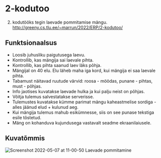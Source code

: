 # 2-kodutoo

2. kodutööks tegin laevade pommitamise mängu.
http://greeny.cs.tlu.ee/~marrun/2022/ERP/2-kodutoo/

## Funktsionaalsus
- Loosib juhusliku paigutusega laevu.
- Kontrollib, kas mängija sai laevale pihta.
- Kontrollib, kas pihta saanud laev läks põhja.
- Mängijal on 40 elu. Elu läheb maha iga kord, kui mängija ei saa laevale pihta.
- Tabamust näitavad ruutude värvid: roosa - möödas, punane - pihtas, must - põhjas.
- Info jaotises kuvatakse laevade hulka ja kui palju neist on põhjas.
- Võitja tulemus salvestatakse serverisse.
- Tulemustes kuvatakse kümme parimat mängu kaheastmelise sordiga - alles jäänud elud + kulunud aeg.
- Kui mängija tulemus mahub esikümnesse, siis on see punase tekstiga esile tõstetud.
- Mäng on kohanduva kujundusega vastavalt seadme ekraanilaiusele. 

## Kuvatõmmis

![Screenshot 2022-05-07 at 11-00-50 Laevade pommitamine](https://user-images.githubusercontent.com/90237413/167245050-666e4b26-5ce5-4025-b749-9ba92cab71d6.png)
